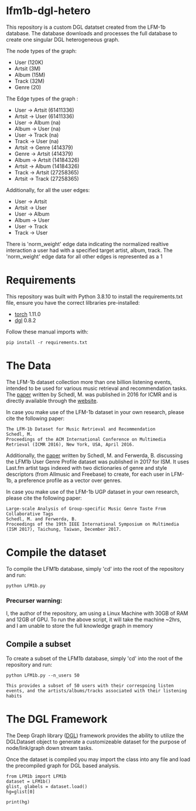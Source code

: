 # lfm1b-dgl-hetero
This repository is a custom DGL datatset created from the LFM-1b database. 
The database downloads and processes the full database to create one singular DGL heterogeneous graph.

The node types of the graph:
- User (120K)
- Artsit (3M)
- Album (15M)
- Track (32M)
- Genre (20)

The Edge types of the graph :
- User -> Artsit (61411336)
- Artsit -> User (61411336)
- User -> Album (na)
- Album -> User (na)
- User -> Track (na)
- Track -> User (na)
- Artsit -> Genre (414379)
- Genre -> Artsit (414379)
- Album -> Artsit (14184326)
- Artsit -> Album (14184326)
- Track -> Artsit (27258365)
- Artsit -> Track (27258365)


Additionally, for all the user edges:

- User -> Artsit
- Artsit -> User
- User -> Album 
- Album -> User 
- User -> Track 
- Track -> User

There is 'norm_weight' edge data indicating the normalized realtive interaction a user had with a specified target artist, album, track. 
The 'norm_weight' edge data for all other edges is represented as a 1 

# Requirements

This repository was built with Python 3.8.10 to install the requirements.txt file, ensure you have the correct lilbraries pre-installed:

- [torch](https://pytorch.org/) 1.11.0
- [dgl](https://www.dgl.ai/) 0.8.2

Follow these manual imports with:

    pip install -r requirements.txt



# The Data

The LFM-1b dataset collection more than one billion listening events, intended to be used for various music retrieval and recommendation tasks. 
The [paper](http://www.cp.jku.at/people/schedl/Research/Publications/pdf/schedl_icmr_2016.pdf) written by Schedl, M. was published in 2016 
for ICMR and is directly available through the [website](http://www.cp.jku.at/datasets/LFM-1b/). 

In case you make use of the LFM-1b dataset in your own research, please cite the following paper:

    The LFM-1b Dataset for Music Retrieval and Recommendation
    Schedl, M.
    Proceedings of the ACM International Conference on Multimedia Retrieval (ICMR 2016), New York, USA, April 2016.

Additionally, the [paper](http://www.cp.jku.at/people/schedl/Research/Publications/pdf/schedl_ism_mam_2017.pdf) written by Schedl, M. and Ferwerda, B. discussing
the LFM1b User Genre Profile dataset was published in 2017 for ISM. It uses Last.fm artist tags indexed with two dictionaries of genre and style descriptors 
(from Allmusic and Freebase) to create, for each user in LFM-1b, a preference profile as a vector over genres.


In case you make use of the LFM-1b UGP dataset in your own research, please cite the following paper:


    Large-scale Analysis of Group-specific Music Genre Taste From Collaborative Tags
    Schedl, M. and Ferwerda, B.
    Proceedings of the 19th IEEE International Symposium on Multimedia (ISM 2017), Taichung, Taiwan, December 2017.

# Compile the dataset

To compile the LFM1b database, simply 'cd' into the root of the repository and run:

    python LFM1b.py

### **Precurser warning**: 

I, the author of the repository, am using a Linux Machine with 30GB of RAM and 12GB of GPU.  To run the above script, it will take the machine ~2hrs, and I am unable to store the full knowledge graph in memory


## Compile a subset

To create a subset of the LFM1b database, simply 'cd' into the root of the repository and run:

    python LFM1b.py --n_users 50

`This provides a subset of 50 users with their correspoing listen events, and the artists/albums/tracks associated with their listening habits`


# The DGL Framework

The Deep Graph library ([DGL]((https://www.dgl.ai/))) framework provides the ability to utilize the DGLDataset object
to generate a customizeable dataset for the purpose of node/link/graph down stream tasks.

Once the dataset is compiled you may import the class into any file and load the precompiled graph for DGL based analysis.

    from LFM1b import LFM1b 
    dataset = LFM1b()
    glist, glabels = dataset.load()
    hg=glist[0]

    print(hg)





